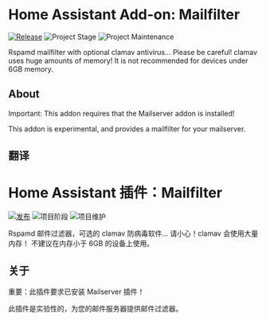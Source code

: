 # Home Assistant Add-on: Mailfilter

[![Release][release-shield]][release] ![Project Stage][project-stage-shield] ![Project Maintenance][maintenance-shield]

Rspamd mailfilter with optional clamav antivirus...
Please be careful! clamav uses huge amounts of memory!
It is not recommended for devices under 6GB memory.

## About

Important: This addon requires that the Mailserver addon is installed!

This addon is experimental, and provides a mailfilter for your mailserver.

[maintenance-shield]: https://img.shields.io/maintenance/yes/2025.svg
[project-stage-shield]: https://img.shields.io/badge/project%20stage-experimental-yellow.svg
[release-shield]: https://img.shields.io/badge/version-v4.2.2-blue.svg
[release]: https://github.com/erik73/addon-mailfilter/tree/v4.2.2

## 翻译

# Home Assistant 插件：Mailfilter

[![发布][release-shield]][release] ![项目阶段][project-stage-shield] ![项目维护][maintenance-shield]

Rspamd 邮件过滤器，可选的 clamav 防病毒软件...
请小心！clamav 会使用大量内存！
不建议在内存小于 6GB 的设备上使用。

## 关于

重要：此插件要求已安装 Mailserver 插件！

此插件是实验性的，为您的邮件服务器提供邮件过滤器。

[maintenance-shield]: https://img.shields.io/maintenance/yes/2025.svg
[project-stage-shield]: https://img.shields.io/badge/project%20stage-experimental-yellow.svg
[release-shield]: https://img.shields.io/badge/version-v4.2.2-blue.svg
[release]: https://github.com/erik73/addon-mailfilter/tree/v4.2.2